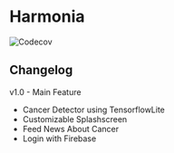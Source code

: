 Harmonia
========
![Codecov](https://codecov.io/gh/ufebri/Harmonia/branch/master/graph/badge.svg)



Changelog
---------

v1.0 - Main Feature
- Cancer Detector using TensorflowLite
- Customizable Splashscreen
- Feed News About Cancer
- Login with Firebase